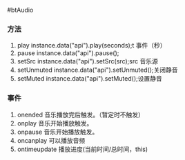 #btAudio

### 方法
1. play      instance.data("api").play(seconds);t 事件（秒）
2. pause      instance.data("api").pause();
3. setSrc     instance.data("api").setSrc(src);src 音乐源
4. setUnmuted     instance.data("api").setUnmuted();关闭静音
5. setMuted      instance.data("api").setMuted();设置静音

### 事件
1. onended 音乐播放完后触发。（暂定时不触发）
2. onplay 音乐开始播放触发。
3. onpause 音乐开始播放触发。
4. oncanplay 可以播放音频
5. ontimeupdate 播放进度(当前时间/总时间，this)

